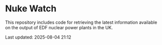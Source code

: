 # Nuke Watch

This repository includes code for retrieving the latest information available on the output of EDF nuclear power plants in the UK.

Last updated: 2025-08-04 21:12